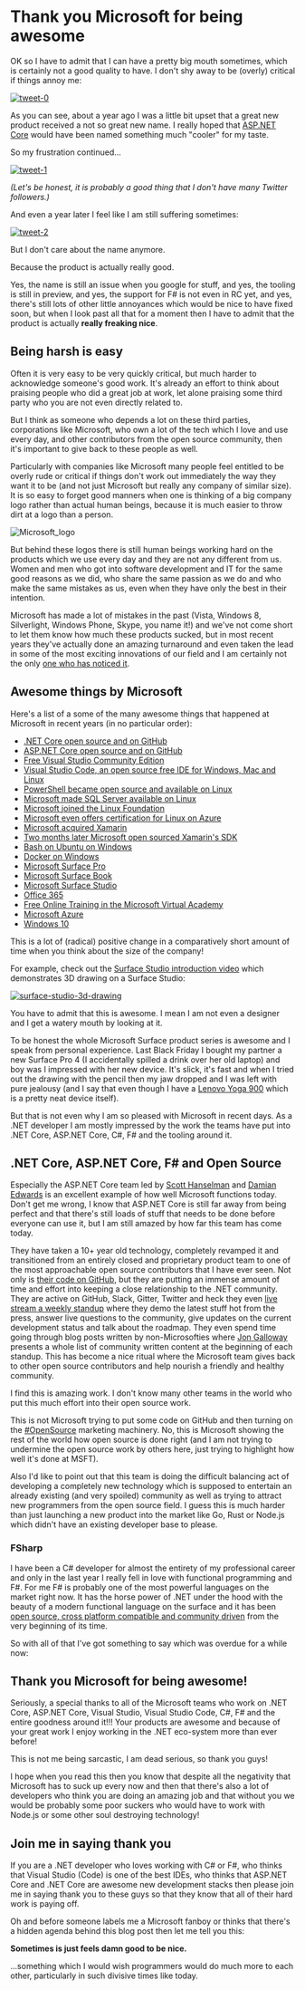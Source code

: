 ﻿<!--
	Tags: microsoft aspnet-core dotnet-core
-->

# Thank you Microsoft for being awesome

OK so I have to admit that I can have a pretty big mouth sometimes, which is certainly not a good quality to have. I don't shy away to be (overly) critical if things annoy me:

<a href="https://twitter.com/dustinmoris/status/689747287938109440" title="tweet-0"><img src="https://storage.googleapis.com/dustedcodes/images/blog-posts/2017-01-24/31644773584_a733c139dc_o.png" alt="tweet-0"/></a>

As you can see, about a year ago I was a little bit upset that a great new product received a not so great new name. I really hoped that [ASP.NET Core](https://www.asp.net/core) would have been named something much "cooler" for my taste.

So my frustration continued...

<a href="https://twitter.com/dustinmoris/status/689760562180415488" title="tweet-1"><img src="https://storage.googleapis.com/dustedcodes/images/blog-posts/2017-01-24/31644772444_27955fafaf_o.png" alt="tweet-1"/></a>

*(Let's be honest, it is probably a good thing that I don't have many Twitter followers.)*

And even a year later I feel like I am still suffering sometimes:

<a href="https://twitter.com/dustinmoris/status/817846764707389440" title="tweet-2"><img src="https://storage.googleapis.com/dustedcodes/images/blog-posts/2017-01-24/32109514750_f3d46e3f8e_o.png" alt="tweet-2"/></a>

But I don't care about the name anymore.

Because the product is actually really good.

Yes, the name is still an issue when you google for stuff, and yes, the tooling is still in preview, and yes, the support for F# is not even in RC yet, and yes, there's still lots of other little annoyances which would be nice to have fixed soon, but when I look past all that for a moment then I have to admit that the product is actually **really freaking nice**.

## Being harsh is easy

Often it is very easy to be very quickly critical, but much harder to acknowledge someone's good work. It's already an effort to think about praising people who did a great job at work, let alone praising some third party who you are not even directly related to.

But I think as someone who depends a lot on these third parties, corporations like Microsoft, who own a lot of the tech which I love and use every day, and other contributors from the open source community, then it's important to give back to these people as well.

Particularly with companies like Microsoft many people feel entitled to be overly rude or critical if things don't work out immediately the way they want it to be (and not just Microsoft but really any company of similar size). It is so easy to forget good manners when one is thinking of a big company logo rather than actual human beings, because it is much easier to throw dirt at a logo than a person.

<img src="https://storage.googleapis.com/dustedcodes/images/blog-posts/2017-01-24/32448458306_cf66227c91_o.png" alt="Microsoft_logo" class="two-third-width"/>

But behind these logos there is still human beings working hard on the products which we use every day and they are not any different from us. Women and men who got into software development and IT for the same good reasons as we did, who share the same passion as we do and who make the same mistakes as us, even when they have only the best in their intention.

Microsoft has made a lot of mistakes in the past (Vista, Windows 8, Silverlight, Windows Phone, Skype, you name it!) and we've not come short to let them know how much these products sucked, but in most recent years they've actually done an amazing turnaround and even taken the lead in some of the most exciting innovations of our field and I am certainly not the only [one who has noticed it](http://www.technobuffalo.com/2017/01/06/microsoft-is-killing-apple-in-every-corner-what-ive-learned-at-ces-2017/).

## Awesome things by Microsoft

Here's a list of a some of the many awesome things that happened at Microsoft in recent years (in no particular order):


- [.NET Core open source and on GitHub](https://blogs.msdn.microsoft.com/dotnet/2014/11/12/net-core-is-open-source/)
- [ASP.NET Core open source and on GitHub](https://docs.microsoft.com/en-us/aspnet/core/)
- [Free Visual Studio Community Edition](https://channel9.msdn.com/Series/ConnectOn-Demand/Introducing-Visual-Studio-Community-2015)
- [Visual Studio Code, an open source free IDE for Windows, Mac and Linux](http://www.hanselman.com/blog/IntroducingVisualStudioCodeForWindowsMacAndLinux.aspx)
- [PowerShell became open source and available on Linux](http://open.microsoft.com/2016/08/19/powershell-is-open-sourced-and-available-on-linux/)
- [Microsoft made SQL Server available on Linux](https://techcrunch.com/2016/03/07/microsoft-is-bringing-sql-server-to-linux/)
- [Microsoft joined the Linux Foundation](https://www.linuxfoundation.org/announcements/microsoft-fortifies-commitment-to-open-source-becomes-linux-foundation-platinum)
- [Microsoft even offers certification for Linux on Azure](http://news.microsoft.com/2015/12/09/microsoft-offers-new-certification-for-linux-on-azure/#hdYyJXK4A7pp2Eh2.97)
- [Microsoft acquired Xamarin](http://blogs.microsoft.com/blog/2016/02/24/microsoft-to-acquire-xamarin-and-empower-more-developers-to-build-apps-on-any-device/)
- [Two months later Microsoft open sourced Xamarin's SDK](http://www.zdnet.com/article/microsoft-open-sources-xamarins-software-development-kit/)
- [Bash on Ubuntu on Windows](https://blogs.windows.com/buildingapps/2016/03/30/run-bash-on-ubuntu-on-windows/#f7WbyptVYXolXR4R.97)
- [Docker on Windows](https://blog.docker.com/2016/09/dockerforws2016/)
- [Microsoft Surface Pro](https://www.youtube.com/watch?v=nSDmCPH3OWc)
- [Microsoft Surface Book](https://www.youtube.com/watch?v=VpQTRCOECZw)
- [Microsoft Surface Studio](http://creativity-online.com/work/microsoft-introducing-microsoft-surface-studio/49677)
- [Office 365](http://www.techradar.com/news/office-365-crowned-king-of-all-productivity-apps)
- [Free Online Training in the Microsoft Virtual Academy](https://mva.microsoft.com/)
- [Microsoft Azure](https://azure.microsoft.com/en-gb/)
- [Windows 10](https://www.microsoft.com/en-gb/windows/get-windows-10)

This is a lot of (radical) positive change in a comparatively short amount of time when you think about the size of the company!

For example, check out the [Surface Studio introduction video](https://www.youtube.com/watch?v=BzMLA8YIgG0) which demonstrates 3D drawing on a Surface Studio:

<a href="https://storage.googleapis.com/dustedcodes/images/blog-posts/2017-01-24/31644800474_16cf27d972_o.gif" title="surface-studio-3d-drawing"><img src="https://storage.googleapis.com/dustedcodes/images/blog-posts/2017-01-24/31644800474_16cf27d972_o.gif" alt="surface-studio-3d-drawing"/></a>

You have to admit that this is awesome. I mean I am not even a designer and I get a watery mouth by looking at it.

To be honest the whole Microsoft Surface product series is awesome and I speak from personal experience. Last Black Friday I bought my partner a new Surface Pro 4 (I accidentally spilled a drink over her old laptop) and boy was I impressed with her new device. It's slick, it's fast and when I tried out the drawing with the pencil then my jaw dropped and I was left with pure jealousy (and I say that even though I have a [Lenovo Yoga 900](https://www.youtube.com/watch?v=nxKAN0JA0gw) which is a pretty neat device itself).

But that is not even why I am so pleased with Microsoft in recent days. As a .NET developer I am mostly impressed by the work the teams have put into .NET Core, ASP.NET Core, C#, F# and the tooling around it.

## .NET Core, ASP.NET Core, F# and Open Source

Especially the ASP.NET Core team led by [Scott Hanselman](https://twitter.com/shanselman) and [Damian Edwards](https://twitter.com/DamianEdwards) is an excellent example of how well Microsoft functions today. Don't get me wrong, I know that ASP.NET Core is still far away from being perfect and that there's still loads of stuff that needs to be done before everyone can use it, but I am still amazed by how far this team has come today.

They have taken a 10+ year old technology, completely revamped it and transitioned from an entirely closed and proprietary product team to one of the most approachable open source contributors that I have ever seen. Not only is [their code on GitHub](https://github.com/aspnet/Home), but they are putting an immense amount of time and effort into keeping a close relationship to the .NET community. They are active on GitHub, Slack, Gitter, Twitter and heck they even [live stream a weekly standup](https://live.asp.net/) where they demo the latest stuff hot from the press, answer live questions to the community, give updates on the current development status and talk about the roadmap. They even spend time going through blog posts written by non-Microsofties where [Jon Galloway](https://twitter.com/jongalloway) presents a whole list of community written content at the beginning of each standup. This has become a nice ritual where the Microsoft team gives back to other open source contributors and help nourish a friendly and healthy community.

I find this is amazing work. I don't know many other teams in the world who put this much effort into their open source work.

This is not Microsoft trying to put some code on GitHub and then turning on the [#OpenSource](https://twitter.com/search?q=%23OpenSource) marketing machinery. No, this is Microsoft showing the rest of the world how open source is done right (and I am not trying to undermine the open source work by others here, just trying to highlight how well it's done at MSFT).

Also I'd like to point out that this team is doing the difficult balancing act of developing a completely new technology which is supposed to entertain an already existing (and very spoiled) community as well as trying to attract new programmers from the open source field. I guess this is much harder than just launching a new product into the market like Go, Rust or Node.js which didn't have an existing developer base to please.

### FSharp

I have been a C# developer for almost the entirety of my professional career and only in the last year I really fell in love with functional programming and F#. For me F# is probably one of the most powerful languages on the market right now. It has the horse power of .NET under the hood with the beauty of a modern functional language on the surface and it has been [open source, cross platform compatible and community driven](http://fsharp.org/) from the very beginning of its time.

So with all of that I've got something to say which was overdue for a while now:

## Thank you Microsoft for being awesome!

Seriously, a special thanks to all of the Microsoft teams who work on .NET Core, ASP.NET Core, Visual Studio, Visual Studio Code, C#, F# and the entire goodness around it!!! Your products are awesome and because of your great work I enjoy working in the .NET eco-system more than ever before!

This is not me being sarcastic, I am dead serious, so thank you guys!

I hope when you read this then you know that despite all the negativity that Microsoft has to suck up every now and then that there's also a lot of developers who think you are doing an amazing job and that without you we would be probably some poor suckers who would have to work with Node.js or some other soul destroying technology!

## Join me in saying thank you

If you are a .NET developer who loves working with C# or F#, who thinks that Visual Studio (Code) is one of the best IDEs, who thinks that ASP.NET Core and .NET Core are awesome new development stacks then please join me in saying thank you to these guys so that they know that all of their hard work is paying off.

Oh and before someone labels me a Microsoft fanboy or thinks that there's a hidden agenda behind this blog post then let me tell you this:

**Sometimes is just feels damn good to be nice.**

...something which I would wish programmers would do much more to each other, particularly in such divisive times like today.